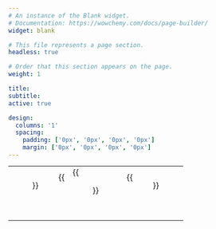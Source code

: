 ```yaml
---
# An instance of the Blank widget.
# Documentation: https://wowchemy.com/docs/page-builder/
widget: blank

# This file represents a page section.
headless: true

# Order that this section appears on the page.
weight: 1

title:
subtitle:
active: true

design:
  columns: '1'
  spacing:
    padding: ['0px', '0px', '0px', '0px']
    margin: ['0px', '0px', '0px', '0px']
---
```

<table  cellpadding="5" style="margin:auto">
	<tbody>
		<tr class="text-align:left; height:60px">
			<td class="text-align:center">{{<figure src="princeton_logo_85.png" alt="princeton logo" style="float:left; height:50px" >}}</td>
			<td class="text-align:center">
{{<figure src="kingsbury_lab_logo_150.png" alt="kingsbury lab logo" style="float:center; height:50px">}}</td>
			<td class="text-align:right">{{<figure src="andlinger_logo.png" alt="andlinger center logo" style="float:right; height:50px" >}}</td>
		</tr>
	</tbody>
</table>




